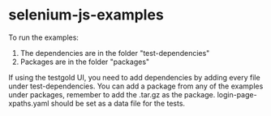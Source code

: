 # selenium-js-examples

To run the examples:

1. The dependencies are in the folder "test-dependencies"
2. Packages are in the folder "packages"

If using the testgold UI, you need to add dependencies by adding every file under test-dependencies. You can add a package from any of the examples under packages, remember to add the .tar.gz as the package. login-page-xpaths.yaml should be set as a data file for the tests.
